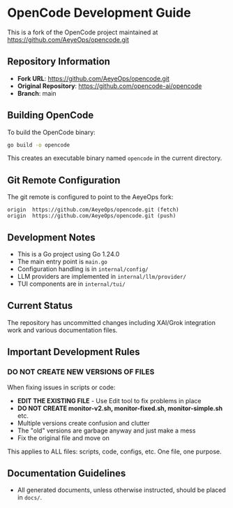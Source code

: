 # OpenCode Development Guide

This is a fork of the OpenCode project maintained at https://github.com/AeyeOps/opencode.git

## Repository Information

- **Fork URL**: https://github.com/AeyeOps/opencode.git
- **Original Repository**: https://github.com/opencode-ai/opencode
- **Branch**: main

## Building OpenCode

To build the OpenCode binary:

```bash
go build -o opencode
```

This creates an executable binary named `opencode` in the current directory.

## Git Remote Configuration

The git remote is configured to point to the AeyeOps fork:

```
origin  https://github.com/AeyeOps/opencode.git (fetch)
origin  https://github.com/AeyeOps/opencode.git (push)
```

## Development Notes

- This is a Go project using Go 1.24.0
- The main entry point is `main.go`
- Configuration handling is in `internal/config/`
- LLM providers are implemented in `internal/llm/provider/`
- TUI components are in `internal/tui/`

## Current Status

The repository has uncommitted changes including XAI/Grok integration work and various documentation files.

## Important Development Rules

### DO NOT CREATE NEW VERSIONS OF FILES
When fixing issues in scripts or code:
- **EDIT THE EXISTING FILE** - Use Edit tool to fix problems in place
- **DO NOT CREATE monitor-v2.sh, monitor-fixed.sh, monitor-simple.sh** etc.
- Multiple versions create confusion and clutter
- The "old" versions are garbage anyway and just make a mess
- Fix the original file and move on

This applies to ALL files: scripts, code, configs, etc. One file, one purpose.

## Documentation Guidelines

- All generated documents, unless otherwise instructed, should be placed in `docs/`.
